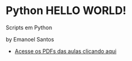 # Python HELLO WORLD! 
 Scripts em Python

by Emanoel Santos

* [Acesse os PDFs das aulas clicando aqui](https://github.com/gustavoguanabara/html-css/tree/master/aulas-pdf)
